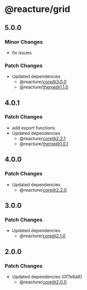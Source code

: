 # @reacture/grid

## 5.0.0

### Minor Changes

- fix issues

### Patch Changes

- Updated dependencies
  - @reacture/core@3.0.0
  - @reacture/theme@1.1.0

## 4.0.1

### Patch Changes

- add export functions
- Updated dependencies
  - @reacture/core@2.2.1
  - @reacture/theme@1.0.1

## 4.0.0

### Patch Changes

- Updated dependencies
  - @reacture/core@2.2.0

## 3.0.0

### Patch Changes

- Updated dependencies
  - @reacture/core@2.1.0

## 2.0.0

### Patch Changes

- Updated dependencies [0f7e6a9]
  - @reacture/core@2.0.0
